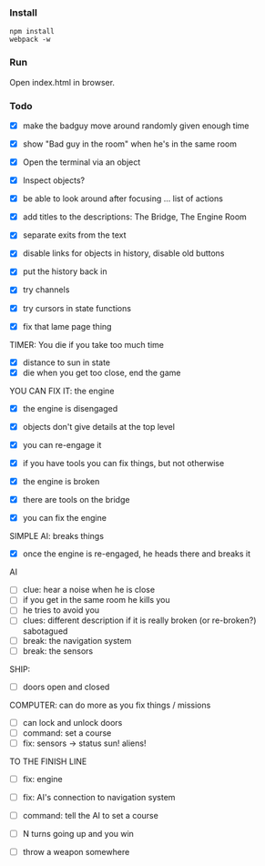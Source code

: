 ### Install

    npm install
    webpack -w

### Run

Open index.html in browser.


### Todo

- [x] make the badguy move around randomly given enough time
- [x] show "Bad guy in the room" when he's in the same room

- [x] Open the terminal via an object
- [x] Inspect objects?

- [x] be able to look around after focusing ... list of actions
- [x] add titles to the descriptions: The Bridge, The Engine Room

- [x] separate exits from the text
- [x] disable links for objects in history, disable old buttons

- [x] put the history back in
- [x] try channels
- [x] try cursors in state functions

- [x] fix that lame page thing

TIMER: You die if you take too much time
- [x] distance to sun in state
- [x] die when you get too close, end the game

YOU CAN FIX IT: the engine
- [x] the engine is disengaged
- [x] objects don't give details at the top level
- [x] you can re-engage it

- [x] if you have tools you can fix things, but not otherwise
- [x] the engine is broken
- [x] there are tools on the bridge
- [x] you can fix the engine

SIMPLE AI: breaks things
- [x] once the engine is re-engaged, he heads there and breaks it

AI 
- [ ] clue: hear a noise when he is close
- [ ] if you get in the same room he kills you
- [ ] he tries to avoid you
- [ ] clues: different description if it is really broken (or re-broken?) sabotagued
- [ ] break: the navigation system
- [ ] break: the sensors

SHIP: 
- [ ] doors open and closed

COMPUTER: can do more as you fix things / missions
- [ ] can lock and unlock doors
- [ ] command: set a course
- [ ] fix: sensors -> status sun! aliens!

TO THE FINISH LINE
- [ ] fix: engine
- [ ] fix: AI's connection to navigation system
- [ ] command: tell the AI to set a course
- [ ] N turns going up and you win

- [ ] throw a weapon somewhere


